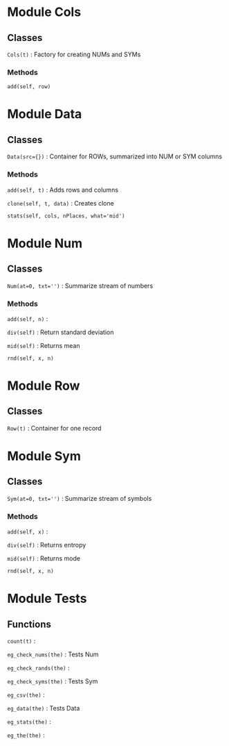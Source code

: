 Module Cols
===========

Classes
-------

`Cols(t)`
:   Factory for creating NUMs and SYMs

### Methods

`add(self, row)`

Module Data
===========

Classes
-------

`Data(src={})`
:   Container for ROWs, summarized into NUM or SYM columns

### Methods

`add(self, t)`
:   Adds rows and columns

`clone(self, t, data)`
:   Creates clone

`stats(self, cols, nPlaces, what='mid')`

Module Num
==========

Classes
-------

`Num(at=0, txt='')`
:   Summarize stream of numbers

### Methods

`add(self, n)`
:

`div(self)`
:   Return standard deviation

`mid(self)`
:   Returns mean

`rnd(self, x, n)`

Module Row
==========

Classes
-------

`Row(t)`
:   Container for one record

Module Sym
==========

Classes
-------

`Sym(at=0, txt='')`
:   Summarize stream of symbols

### Methods

`add(self, x)`
:

`div(self)`
:   Returns entropy

`mid(self)`
:   Returns mode

`rnd(self, x, n)`

Module Tests
============

Functions
---------

    
`count(t)`
:   

    
`eg_check_nums(the)`
:   Tests Num

    
`eg_check_rands(the)`
:   

    
`eg_check_syms(the)`
:   Tests Sym

    
`eg_csv(the)`
:   

    
`eg_data(the)`
:   Tests Data

    
`eg_stats(the)`
:   

    
`eg_the(the)`
:
